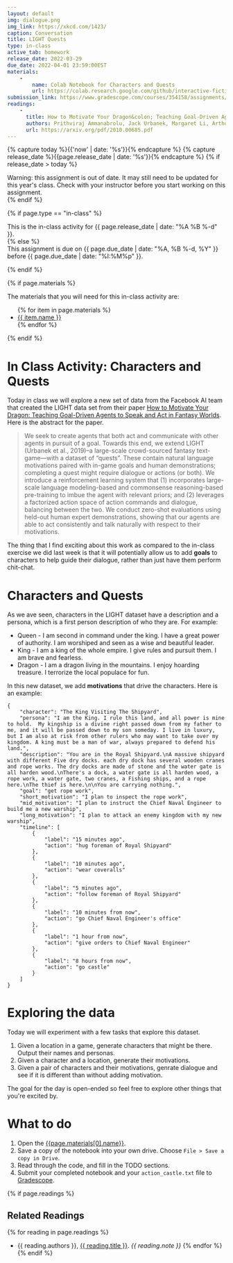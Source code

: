 ```yaml
---
layout: default
img: dialogue.png
img_link: https://xkcd.com/1423/
caption: Conversation 
title: LIGHT Quests
type: in-class
active_tab: homework
release_date: 2022-03-29
due_date: 2022-04-01 23:59:00EST
materials:
    - 
        name: Colab Notebook for Characters and Quests
        url: https://colab.research.google.com/github/interactive-fiction-class/interactive-fiction-class.github.io/blob/master/in_class_activities/dialogue-2/Characters_and_Quests.ipynb
submission_link: https://www.gradescope.com/courses/354158/assignments/1959911/
readings:
    -
      title: How to Motivate Your Dragon&colon; Teaching Goal-Driven Agents to Speak and Act in Fantasy Worlds
      authors: Prithviraj Ammanabrolu, Jack Urbanek, Margaret Li, Arthur Szlam, Tim Rocktäschel, Jason Weston
      url: https://arxiv.org/pdf/2010.00685.pdf
---
```


<!-- Check whether the assignment is ready to release -->
{% capture today %}{{'now' | date: '%s'}}{% endcapture %}
{% capture release_date %}{{page.release_date | date: '%s'}}{% endcapture %}
{% if release_date > today %} 
<div class="alert alert-danger">
Warning: this assignment is out of date.  It may still need to be updated for this year's class.  Check with your instructor before you start working on this assignment.
</div>
{% endif %}
<!-- End of check whether the assignment is up to date -->



{% if page.type == "in-class" %}
<!-- In class activity -->
<div class="alert alert-info">
This is the in-class activity for {{ page.release_date | date: "%A %B %-d" }}.
</div>
{% else %}
<!-- Homework assignment -->
<div class="alert alert-info">
This assignment is due on {{ page.due_date | date: "%A, %B %-d, %Y" }} before {{ page.due_date | date: "%I:%M%p" }}. 
</div>

{% endif %}

{% if page.materials %}
<div class="alert alert-info">
The materials that you will need for this in-class activity are:
<ul>
{% for item in page.materials %}
<li><a href="{{item.url}}">{{ item.name }}</a></li>
{% endfor %}
</ul>
</div>
{% endif %}



In Class Activity: Characters and Quests
=============================================================

Today in class we will explore a new set of data from the Facebook AI team that created the LIGHT data set from their paper [How to Motivate Your Dragon: Teaching Goal-Driven Agents to Speak and Act in Fantasy Worlds](https://arxiv.org/abs/2010.00685). Here is the abstract for the paper.

> We seek to create agents that both act and communicate with other agents in pursuit of a goal. Towards this end, we extend LIGHT (Urbanek et al., 2019)–a large-scale crowd-sourced fantasy text-game—with a dataset of “quests”. These contain natural language motivations paired with in-game goals and human demonstrations; completing a quest might require dialogue or actions (or both). We introduce a reinforcement learning system that (1) incorporates large-scale language modeling-based and commonsense reasoning-based pre-training to imbue the agent with relevant priors; and (2) leverages a factorized action space of action commands and dialogue, balancing between the two. We conduct zero-shot evaluations using held-out human expert demonstrations, showing that our agents are able to act consistently and talk naturally with respect to their motivations.

The thing that I find exciting about this work as compared to the in-class exercise we did last week is that it will potentially allow us to add **goals** to characters to help guide their dialogue, rather than just have them perform chit-chat.


# Characters and Quests 

As we ave seen, characters in the LIGHT dataset have a description and a persona, which is a first person description of who they are.  For example:


* Queen - I am second in command under the king. I have a great power of authority. I am worshiped and seen as a wise and beautiful leader.
* King - I am a king of the whole empire. I give rules and pursuit them. I am brave and fearless.
* Dragon - I am a dragon living in the mountains. I enjoy hoarding treasure. I terrorize the local populace for fun.


In this new dataset, we add **motivations** that drive the characters.  Here is an example:

```
{
    "character": "The King Visiting The Shipyard",
    "persona": "I am the King. I rule this land, and all power is mine to hold.  My kingship is a divine right passed down from my father to me, and it will be passed down to my son someday. I live in luxury, but I am also at risk from other rulers who may want to take over my kingdom. A king must be a man of war, always prepared to defend his land.",
    "description": "You are in the Royal Shipyard.\nA massive shipyard with different Five dry docks. each dry dock has several wooden cranes and rope works. The dry docks are made of stone and the water gate is all harden wood.\nThere's a dock, a water gate is all harden wood, a rope work, a water gate, two cranes, a Fishing ships, and a rope here.\nThe thief is here.\n\nYou are carrying nothing.",
    "goal": "get rope work",
    "short_motivation": "I plan to inspect the rope work",
    "mid_motivation": "I plan to instruct the Chief Naval Engineer to build me a new warship",
    "long_motivation": "I plan to attack an enemy kingdom with my new warship",
    "timeline": [
        {
            "label": "15 minutes ago",
            "action": "hug foreman of Royal Shipyard"
        },
        {
            "label": "10 minutes ago",
            "action": "wear coveralls"
        },
        {
            "label": "5 minutes ago",
            "action": "follow foreman of Royal Shipyard"
        },
        {
            "label": "10 minutes from now",
            "action": "go Chief Naval Engineer's office"
        },
        {
            "label": "1 hour from now",
            "action": "give orders to Chief Naval Engineer"
        },
        {
            "label": "8 hours from now",
            "action": "go castle"
        }
    ]
}
```


#  Exploring the data

Today we will experiment with a few tasks that explore this dataset.

1. Given a location in a game, generate characters that might be there.  Output their names and personas.
2. Given a character and a location, generate their motivations.
3. Given a pair of characters and their motivations, genrate dialogue and see if it is different than without adding motivation.

The goal for the day is open-ended so feel free to explore other things that you're excited by.

# What to do

1. Open the [{{page.materials[0].name}}]({{page.materials[0].url}}).
2. Save a copy of the notebook into your own drive. Choose `File > Save a copy in Drive`.
3. Read through the code, and fill in the TODO sections.
4. Submit your completed notebook and your `action_castle.txt` file to [Gradescope]({{page.submission_link}}).



{% if page.readings %} 
## Related Readings
{% for reading in page.readings %}
* {{ reading.authors }}, <a href="{{ reading.url }}">{{ reading.title }}</a>.  <i>{{ reading.note }}</i>
{% endfor %}
{% endif %}

